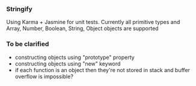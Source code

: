 ### Stringify
Using Karma + Jasmine for unit tests.
Currently all primitive types and Array, Number, Boolean, String, Object objects are supported

### To be clarified
* constructing objects using "prototype" property
* constructing objects using "new" keyword
* if each function is an object then they're not stored in stack and buffer overflow is impossible?